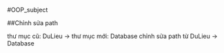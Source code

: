 ﻿#OOP_subject
 
##Chỉnh sửa path

thư mục cũ: DuLieu -> thư mục mới: Database
chỉnh sửa path từ DuLieu -> Database
